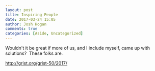 ```yaml
---
layout: post
title: Inspiring People
date: 2017-03-24 15:05
author: Josh Hogan
comments: true
categories: [Aside, Uncategorized]
---
```

Wouldn't it be great if more of us, and I include myself, came up with solutions?  These folks are.

<a href="http://grist.org/grist-50/2017/" target="_blank">http://grist.org/grist-50/2017/</a>
